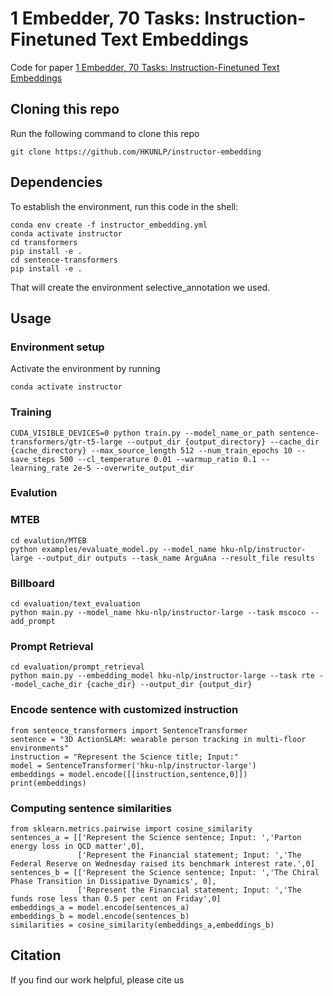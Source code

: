 # 1 Embedder, 70 Tasks: Instruction-Finetuned Text Embeddings

Code for paper [1 Embedder, 70 Tasks: Instruction-Finetuned Text Embeddings](https://github.com/HKUNLP/instructor-embedding)


## Cloning this repo
Run the following command to clone this repo
```
git clone https://github.com/HKUNLP/instructor-embedding
```

## Dependencies
To establish the environment, run this code in the shell:
```
conda env create -f instructor_embedding.yml
conda activate instructor
cd transformers
pip install -e .
cd sentence-transformers
pip install -e .
```
That will create the environment selective_annotation we used.

## Usage

### Environment setup

Activate the environment by running
```
conda activate instructor
```

### Training
```
CUDA_VISIBLE_DEVICES=0 python train.py --model_name_or_path sentence-transformers/gtr-t5-large --output_dir {output_directory} --cache_dir {cache_directory} --max_source_length 512 --num_train_epochs 10 --save_steps 500 --cl_temperature 0.01 --warmup_ratio 0.1 --learning_rate 2e-5 --overwrite_output_dir
```

### Evalution
### MTEB
```
cd evalution/MTEB
python examples/evaluate_model.py --model_name hku-nlp/instructor-large --output_dir outputs --task_name ArguAna --result_file results
```

### Billboard
```
cd evaluation/text_evaluation
python main.py --model_name hku-nlp/instructor-large --task mscoco --add_prompt
```

### Prompt Retrieval
```
cd evaluation/prompt_retrieval
python main.py --embedding_model hku-nlp/instructor-large --task rte --model_cache_dir {cache_dir} --output_dir {output_dir}
```

### Encode sentence with customized instruction
```
from sentence_transformers import SentenceTransformer
sentence = "3D ActionSLAM: wearable person tracking in multi-floor environments"
instruction = "Represent the Science title; Input:"
model = SentenceTransformer('hku-nlp/instructor-large')
embeddings = model.encode([[instruction,sentence,0]])
print(embeddings)
```

### Computing sentence similarities
```
from sklearn.metrics.pairwise import cosine_similarity
sentences_a = [['Represent the Science sentence; Input: ','Parton energy loss in QCD matter',0], 
               ['Represent the Financial statement; Input: ','The Federal Reserve on Wednesday raised its benchmark interest rate.',0]
sentences_b = [['Represent the Science sentence; Input: ','The Chiral Phase Transition in Dissipative Dynamics', 0],
               ['Represent the Financial statement; Input: ','The funds rose less than 0.5 per cent on Friday',0]
embeddings_a = model.encode(sentences_a)
embeddings_b = model.encode(sentences_b)
similarities = cosine_similarity(embeddings_a,embeddings_b)
```

## Citation
If you find our work helpful, please cite us
